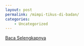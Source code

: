 ```yaml
---
layout: post
permalink: /mimpi-tikus-di-badan/
categories:
    - Uncategorized
---
```


[Baca Selengkapnya](/01)